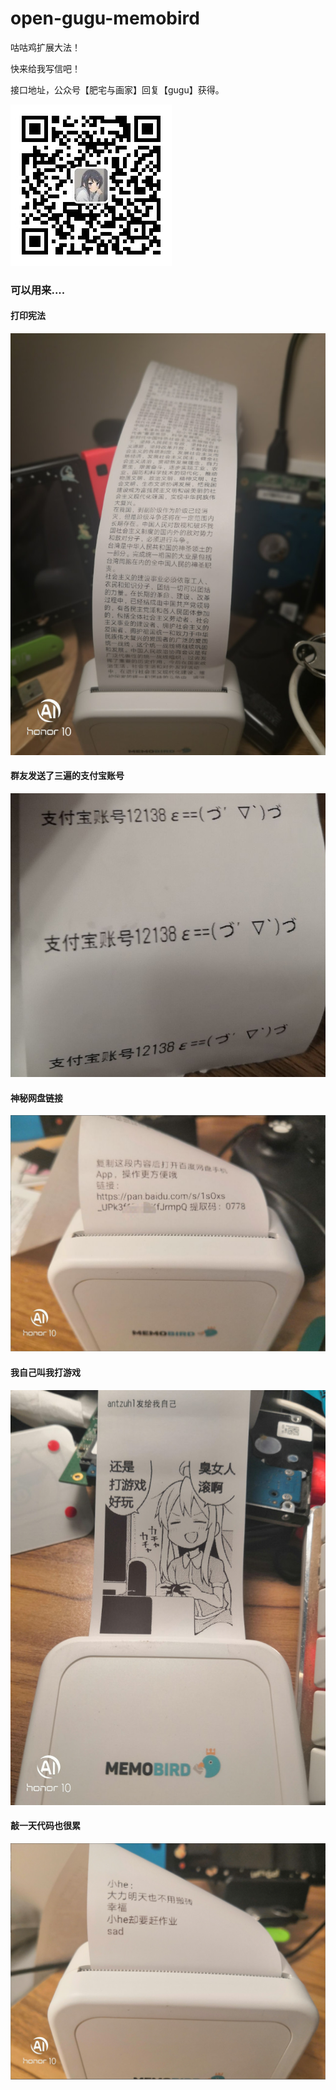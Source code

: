 # open-gugu-memobird

咕咕鸡扩展大法！

快来给我写信吧！

接口地址，公众号【肥宅与画家】回复【gugu】获得。

![0](img/5.jpg)

### 可以用来....

#### 打印宪法

![1](img/0.jpg)

#### 群友发送了三遍的支付宝账号

![2](img/1.jpg)

#### 神秘网盘链接

![3](img/2.jpg)

#### 我自己叫我打游戏

![4](img/3.jpg)

#### 敲一天代码也很累

![5](img/4.jpg)
